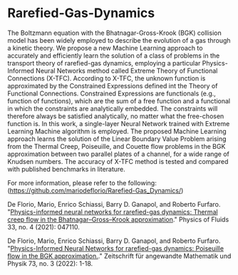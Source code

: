 # Rarefied-Gas-Dynamics
The Boltzmann equation with the Bhatnagar-Gross-Krook (BGK) collision model has been widely employed to describe the evolution of a gas through a kinetic theory. We propose a new Machine Learning approach to accurately and efficiently learn the solution of a class of problems in the transport theory of rarefied-gas dynamics, employing a particular Physics-Informed Neural Networks method called Extreme Theory of Functional Connections (X-TFC). According to X-TFC, the unknown function is approximated by the Constrained Expressions defined int the Theory of Functional Connections. Constrained Expressions are functionals (e.g., function of functions), which are the sum of a free function and a functional in which the constraints are analytically embedded. The constraints will therefore always be satisfied analytically, no matter what the free-chosen function is. In this work, a single-layer Neural Network trained with Extreme Learning Machine algorithm is employed. The proposed Machine Learning approach learns the solution of the Linear Boundary Value Problem arising from the Thermal Creep, Poiseuille, and Couette flow problems in the BGK approximation between two parallel plates of a channel, for a wide range of Knudsen numbers. The accuracy of X-TFC method is tested and compared with published benchmarks in literature.

For more information, please refer to the following: <br>
(https://github.com/mariodeflorio/Rarefied-Gas_Dynamics/)

De Florio, Mario, Enrico Schiassi, Barry D. Ganapol, and Roberto Furfaro. "<a href="https://doi.org/10.1063/5.0046181">Physics-informed neural networks for rarefied-gas dynamics: Thermal creep flow in the Bhatnagar–Gross–Krook approximation</a>." Physics of Fluids 33, no. 4 (2021): 047110.

De Florio, Mario, Enrico Schiassi, Barry D. Ganapol, and Roberto Furfaro. "<a href="https://doi.org/10.1007/s00033-022-01767-z">Physics-Informed Neural Networks for rarefied-gas dynamics: Poiseuille flow in the BGK approximation.</a>." Zeitschrift für angewandte Mathematik und Physik 73, no. 3 (2022): 1-18.

